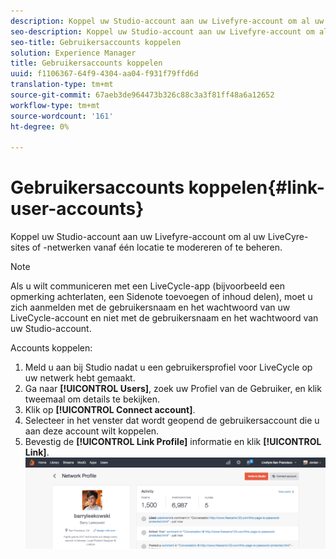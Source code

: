 ```yaml
---
description: Koppel uw Studio-account aan uw Livefyre-account om al uw LiveCyre-sites of -netwerken vanaf één locatie te modereren of te beheren.
seo-description: Koppel uw Studio-account aan uw Livefyre-account om al uw LiveCyre-sites of -netwerken vanaf één locatie te modereren of te beheren.
seo-title: Gebruikersaccounts koppelen
solution: Experience Manager
title: Gebruikersaccounts koppelen
uuid: f1106367-64f9-4304-aa04-f931f79ffd6d
translation-type: tm+mt
source-git-commit: 67aeb3de964473b326c88c3a3f81ff48a6a12652
workflow-type: tm+mt
source-wordcount: '161'
ht-degree: 0%

---
```



# Gebruikersaccounts koppelen{#link-user-accounts}

Koppel uw Studio-account aan uw Livefyre-account om al uw LiveCyre-sites of -netwerken vanaf één locatie te modereren of te beheren.

>[!NOTE]
>
>Als u wilt communiceren met een LiveCycle-app (bijvoorbeeld een opmerking achterlaten, een Sidenote toevoegen of inhoud delen), moet u zich aanmelden met de gebruikersnaam en het wachtwoord van uw LiveCycle-account en niet met de gebruikersnaam en het wachtwoord van uw Studio-account.

Accounts koppelen:

1. Meld u aan bij Studio nadat u een gebruikersprofiel voor LiveCycle op uw netwerk hebt gemaakt.
1. Ga naar **[!UICONTROL Users]**, zoek uw Profiel van de Gebruiker, en klik tweemaal om details te bekijken.
1. Klik op **[!UICONTROL Connect account]**.
1. Selecteer in het venster dat wordt geopend de gebruikersaccount die u aan deze account wilt koppelen.
1. Bevestig de **[!UICONTROL Link Profile]** informatie en klik **[!UICONTROL Link]**. ![](assets/UsersConnectAccount-1024x311.png)

